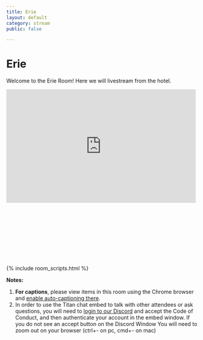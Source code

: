 ```yaml
---
title: Erie
layout: default
category: stream
public: false

---
```

# Erie

Welcome to the Erie Room! Here we will livestream from the hotel.

<iframe
src="https://vimeo.com/event/1781978/embed" height="300" width="500" frameborder="0" scrolling="no" allowfullscreen="true" class="convention-video"> </iframe>

<iframe frameborder="0" class="convention-chat">
</iframe>

<script src="https://unpkg.com/dayjs@1.8.21/dayjs.min.js"></script>
<script>
const channel = "929417497621463120";
</script>
{% include room_scripts.html %}

**Notes:**

1. **For captions**, please view items in this room using the Chrome browser and [enable auto-captioning there](https://support.google.com/chrome/answer/10538231?hl=en).
2. In order to use the Titan chat embed to talk with other attendees or ask questions, you will need to [login to our Discord]() and accept the Code of Conduct, and then authenticate your account in the embed window. If you do not see an accept button on the Discord Window You will need to zoom out on your browser (ctrl+- on pc, cmd+- on mac)